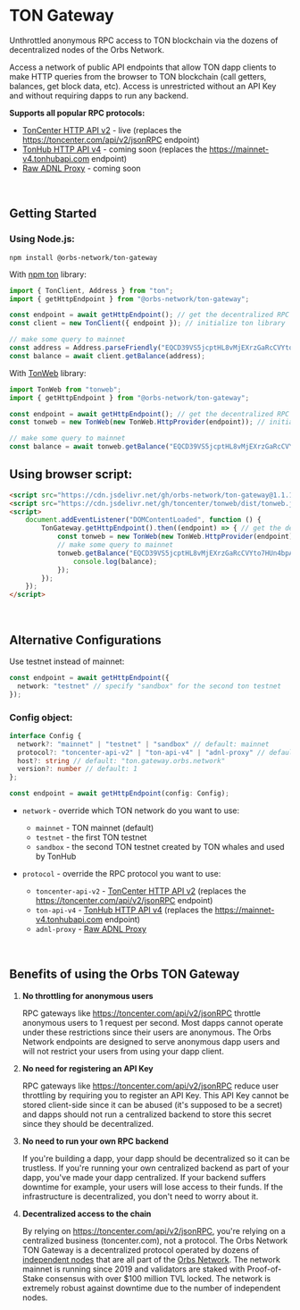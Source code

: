 # TON Gateway

Unthrottled anonymous RPC access to TON blockchain via the dozens of decentralized nodes of the Orbs Network.

Access a network of public API endpoints that allow TON dapp clients to make HTTP queries from the browser to TON blockchain (call getters, balances, get block data, etc). Access is unrestricted without an API Key and without requiring dapps to run any backend.

**Supports all popular RPC protocols:**
* [TonCenter HTTP API v2](https://toncenter.com/api/v2/) - live (replaces the https://toncenter.com/api/v2/jsonRPC endpoint)
* [TonHub HTTP API v4](https://github.com/ton-foundation/ton-api-v4) - coming soon (replaces the https://mainnet-v4.tonhubapi.com endpoint)
* [Raw ADNL Proxy](https://github.com/ton-community/ton-lite-client) - coming soon

&nbsp;

## Getting Started

### Using Node.js:

```
npm install @orbs-network/ton-gateway
```

With [npm ton](https://github.com/tonwhales/ton) library:

```ts
import { TonClient, Address } from "ton";
import { getHttpEndpoint } from "@orbs-network/ton-gateway";

const endpoint = await getHttpEndpoint(); // get the decentralized RPC endpoint
const client = new TonClient({ endpoint }); // initialize ton library

// make some query to mainnet
const address = Address.parseFriendly("EQCD39VS5jcptHL8vMjEXrzGaRcCVYto7HUn4bpAOg8xqB2N").address;
const balance = await client.getBalance(address);
```

With [TonWeb](https://github.com/toncenter/tonweb) library:

```js
import TonWeb from "tonweb";
import { getHttpEndpoint } from "@orbs-network/ton-gateway";

const endpoint = await getHttpEndpoint(); // get the decentralized RPC endpoint
const tonweb = new TonWeb(new TonWeb.HttpProvider(endpoint)); // initialize tonweb library

// make some query to mainnet
const balance = await tonweb.getBalance("EQCD39VS5jcptHL8vMjEXrzGaRcCVYto7HUn4bpAOg8xqB2N");
```

## Using browser script:

```html
<script src="https://cdn.jsdelivr.net/gh/orbs-network/ton-gateway@1.1.1/dist/index.min.js"></script>
<script src="https://cdn.jsdelivr.net/gh/toncenter/tonweb/dist/tonweb.js"></script>
<script>
    document.addEventListener("DOMContentLoaded", function () {
        TonGateway.getHttpEndpoint().then((endpoint) => { // get the decentralized RPC endpoint
            const tonweb = new TonWeb(new TonWeb.HttpProvider(endpoint)); // initialize tonweb library
            // make some query to mainnet
            tonweb.getBalance("EQCD39VS5jcptHL8vMjEXrzGaRcCVYto7HUn4bpAOg8xqB2N").then((balance) => {
                console.log(balance);
            });
        });
    });
</script>
```

&nbsp;


## Alternative Configurations

Use testnet instead of mainnet:

```ts
const endpoint = await getHttpEndpoint({
  network: "testnet" // specify "sandbox" for the second ton testnet
});
```

### Config object:

```ts
interface Config {
  network?: "mainnet" | "testnet" | "sandbox" // default: mainnet
  protocol?: "toncenter-api-v2" | "ton-api-v4" | "adnl-proxy" // default: toncenter-api-v2
  host?: string // default: "ton.gateway.orbs.network"
  version?: number // default: 1
};

const endpoint = await getHttpEndpoint(config: Config);
```

* `network` - override which TON network do you want to use:
  * `mainnet` - TON mainnet (default)
  * `testnet` - the first TON testnet
  * `sandbox` - the second TON testnet created by TON whales and used by TonHub
  
* `protocol` - override the RPC protocol you want to use:
  * `toncenter-api-v2` - [TonCenter HTTP API v2](https://toncenter.com/api/v2/) (replaces the https://toncenter.com/api/v2/jsonRPC endpoint)
  * `ton-api-v4` - [TonHub HTTP API v4](https://github.com/ton-foundation/ton-api-v4) (replaces the https://mainnet-v4.tonhubapi.com endpoint)
  * `adnl-proxy` - [Raw ADNL Proxy](https://github.com/ton-community/ton-lite-client)
  
&nbsp;  
  
## Benefits of using the Orbs TON Gateway

1. **No throttling for anonymous users**

    RPC gateways like https://toncenter.com/api/v2/jsonRPC throttle anonymous users to 1 request per second. Most dapps cannot operate under these restrictions since their users are anonymous. The Orbs Network endpoints are designed to serve anonymous dapp users and will not restrict your users from using your dapp client.
    
2. **No need for registering an API Key**

    RPC gateways like https://toncenter.com/api/v2/jsonRPC reduce user throttling by requiring you to register an API Key. This API Key cannot be stored client-side since it can be abused (it's supposed to be a secret) and dapps should not run a centralized backend to store this secret since they should be decentralized.

3. **No need to run your own RPC backend**

    If you're building a dapp, your dapp should be decentralized so it can be trustless. If you're running your own centralized backend as part of your dapp, you've made your dapp centralized. If your backend suffers downtime for example, your users will lose access to their funds. If the infrastructure is decentralized, you don't need to worry about it.
    
4. **Decentralized access to the chain**

    By relying on https://toncenter.com/api/v2/jsonRPC, you're relying on a centralized business (toncenter.com), not a protocol. The Orbs Network TON Gateway is a decentralized protocol operated by dozens of [independent nodes](https://status.orbs.network) that are all part of the [Orbs Network](https://github.com/orbs-network). The network mainnet is running since 2019 and validators are staked with Proof-of-Stake consensus with over $100 million TVL locked. The network is extremely robust against downtime due to the number of independent nodes.

